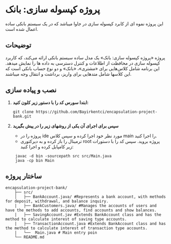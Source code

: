 # پروژه کپسوله سازی: بانک
این پروژه نموه ای از کابرد کپسوله سازی در جاوا میباشد که در یک سیستم بانکی ساده اعمال شده است.
## توضیحات

پروژه «پروژه کپسوله سازی: بانک» یک مدل ساده سیستم بانکی ارائه می‌کند، که کاربرد کپسوله سازی در محافظت از اطلاعات و کنترل دسترسی به داده ها را نمایش میدهد. این برنامه شامل کلاس‌هایی برای «مشتری»، «بانک» و دو نوع حساب بانکی است که این کلاسها شامل متدهایی برای واریز، برداشت و انتقال وجه میباشند.

## نصب و پیاده سازی

1.  **ابتدا سورس کد را با دستور زیر کلون کنید:**

    ```
    git clone https://github.com/Bayirkentci/encapsulation-project-bank.git
    ```

2. **سپس برای اجرای آن یکی از روشهای زیر را در پیش بگیرید**

   * پروژه را در ide مورد نظر خود اجرا کرده و سپس کلاس main را اجرا کنید.
   * ترمینال را باز کرده و به دیرکتوری root پروژه بروید. سپس کد را با دستورات زیر کامپایل کرده و اجرا کنید:

   ```
    javac -d bin -sourcepath src src/Main.java
    java -cp bin Main
   ``` 

## ساختار پروژه

```
encapsulation-project-bank/
    ├── src/ 
    │   ├── BankAccount.java/ #Represents a bank account, with methods for deposit, withdrawal, and balance inquiry.
    |   ├── BankCustomers.java/ #Manages the accounts of users and have the methods to add accounts, find accounts and show balances.
    |   ├── SavingAccount.jav #Extends BankAccount class and has the method to calculate interest of saving type accounts.
    |   ├── TransactionAccount.java #Extends BankAccount class and has the method to calculate interest of transaction type accounts.
    |   └──  Main.java # Main entry poin
    └── README.md
```  
